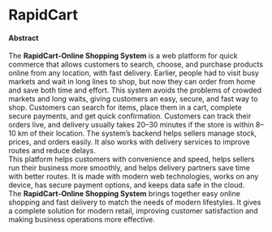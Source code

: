 # RapidCart
<h4><b>Abstract</b></h4>
The <b>RapidCart-Online Shopping System</b> is a web platform for quick commerce that allows
customers to search, choose, and purchase products online from any location, with fast
delivery. Earlier, people had to visit busy markets and wait in long lines to shop, but now
they can order from home and save both time and effort. This system avoids the problems of
crowded markets and long waits, giving customers an easy, secure, and fast way to shop.
Customers can search for items, place them in a cart, complete secure payments, and get
quick confirmation. Customers can track their orders live, and delivery usually takes 20–30
minutes if the store is within 8–10 km of their location. The system’s backend helps sellers
manage stock, prices, and orders easily. It also works with delivery services to improve
routes and reduce delays.<br>
This platform helps customers with convenience and speed, helps sellers run their business
more smoothly, and helps delivery partners save time with better routes. It is made with
modern web technologies, works on any device, has secure payment options, and keeps data
safe in the cloud.<br>
The <b>RapidCart-Online Shopping System</b> brings together easy online shopping and fast
delivery to match the needs of modern lifestyles. It gives a complete solution for modern
retail, improving customer satisfaction and making business operations more effective.
